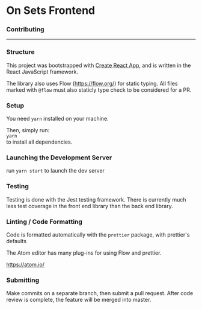# On Sets Frontend

### Contributing

---

### Structure

This project was bootstrapped with [Create React App](https://github.com/facebookincubator/create-react-app), and is written in the React JavaScript framework.

The library also uses Flow (https://flow.org/) for static typing. All files marked with `@flow` must also staticly type check to be considered for a PR.

### Setup

You need `yarn` installed on your machine.

Then, simply run:  
`yarn`  
to install all dependencies.

### Launching the Development Server

run `yarn start` to launch the dev server

### Testing

Testing is done with the Jest testing framework. There is currently much less test coverage in the front end library than the back end library.

### Linting / Code Formatting

Code is formatted automatically with the `prettier` package, with prettier's defaults

The Atom editor has many plug-ins for using Flow and prettier.

https://atom.io/

### Submitting

Make commits on a separate branch, then submit a pull request. After code review is complete, the feature will be merged into master.
